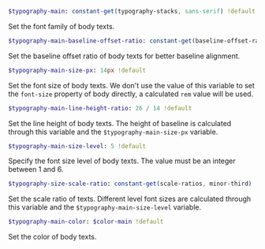 ``` sass
$typography-main: constant-get(typography-stacks, sans-serif) !default
```
Set the font family of body texts.

``` sass
$typography-main-baseline-offset-ratio: constant-get(baseline-offset-ratios, "Helvetica Neue") !default
```
Set the baseline offset ratio of body texts for better baseline alignment.

``` sass
$typography-main-size-px: 14px !default
```
Set the font size of body texts. We don't use the value of this variable to set the `font-size` property of body directly, a calculated `rem` value will be used.

``` sass
$typography-main-line-height-ratio: 26 / 14 !default
```
Set the line height of body texts. The height of baseline is calculated through this variable and the `$typography-main-size-px` variable.

``` sass
$typography-main-size-level: 5 !default
```
Specify the font size level of body texts. The value must be an integer between 1 and 6.

``` sass
$typography-size-scale-ratio: constant-get(scale-ratios, minor-third) !default
```
Set the scale ratio of texts. Different level font sizes are calculated through this variable and the `$typography-main-size-level` variable.

``` sass
$typography-main-color: $color-main !default
```
Set the color of body texts.